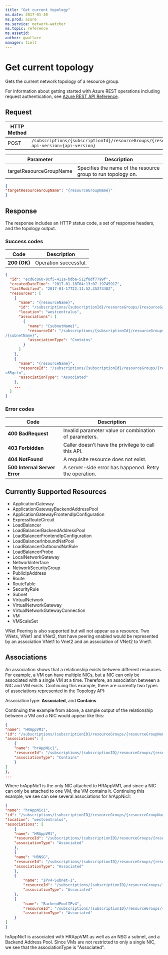 ```yaml
---
title: "Get current topology"
ms.date: 2017-01-30
ms.prod: azure
ms.service: network-watcher
ms.topic: reference
ms.assetid: 
author: gwallace
manager: timlt
---
```


# Get current topology

Gets the current network topology of a resource group.

For information about getting started with Azure REST operations including request authentication, see [Azure REST API Reference](../../../index.md).

## Request

| HTTP Method | URI|  
| ----------- |----|  
| POST | `/subscriptions/{subscriptionId}/resourceGroups/{resourceGroupName}/providers/Microsoft.Network/networkWatchers/{networkWatcherName}/topology?api-version={api-version}` |

| Parameter | Description |
| --------- | ----------- |
| targetResourceGroupName |	Specifies the name of the resource group to run topology on. |

```json
{
"targetResourceGroupName": "{resourceGroupName}"
}
```

## Response  

The response includes an HTTP status code, a set of response headers, and the topology output.

### Success codes

| Code | Description |
| ---- | ----------- |
| **200 (OK)** | Operation successful. | 

```json
{
  "id": "ecd6c860-9cf5-411a-bdba-512f8df7799f",
  "createdDateTime": "2017-01-18T04:13:07.1974591Z",
  "lastModified": "2017-01-17T22:11:52.3527348Z",
  "resources": [
    {
      "name": "{resourceName}",
      "id": "/subscriptions/{subscriptionId}/resourceGroups/{resourceGroupName}/providers/Microsoft.Network/virtualNetworks/{virtualNetworkName}",
      "location": "westcentralus",
      "associations": [
        {
          "name": "{subnetName}",
          "resourceId": "/subscriptions/{subscriptionId}/resourceGroups/{resourceGroupName}/providers/Microsoft.Network/virtualNetworks/(virtualNetworkName)/subnets
/{subnetName}",
          "associationType": "Contains"
        }
      ]
    },
    {
      "name": "{resourceName}",
      "resourceId": "/subscriptions/{subscriptionId}/resourceGroups/{resourceGroupName}/providers/Microsoft.Network/networkSecurityGroups/{nsgName}
s65qcto",
      "associationType": "Associated"
    },
    ...
  ]
}
```

### Error codes

| Code | Description |
| ---- | ----------- |
| **400 BadRequest** | Invalid parameter value or combination of parameters. | 
| **403 Forbidden** | Caller doesn’t have the privilege to call this API. |
| **404 NotFound** | A requisite resource does not exist. |
| **500 Internal Server Error** |  A server-side error has happened. Retry the operation. |     

## Currently Supported Resources

- ApplicationGateway
- ApplicationGatewayBackendAddressPool
- ApplicationGatewayFrontendIpConfiguration
- ExpressRouteCircuit
- LoadBalancer 
- LoadBalancerBackendAddressPool 
- LoadBalancerFrontendIpConfiguration
- LoadBalancerInboundNatPool
- LoadBalancerOutboundNatRule 
- LoadBalancerProbe 
- LocalNetworkGateway 
- NetworkInterface
- NetworkSecurityGroup
- PublicIpAddress
- Route
- RouteTable
- SecurityRule
- Subnet
- VirtualNetwork
- VirtualNetworkGateway
- VirtualNetworkGatewayConnection
- VM 
- VMScaleSet

VNet Peering is also supported but will not appear as a resource. Two VNets, VNet1 and VNet2, that have peering enabled would be represented by an association VNet1 to Vnet2 and an association of VNet2 to Vnet1.

## Associations

An association shows that a relationship exists between different resources. For example, a VM can have multiple NICs, but a NIC can only be associated with a single VM at a time. Therefore, an association between a NIC and VM exists. Continuing this example, there are currently two types of associations represented in the Topology API:

AssociationType: **Associated**, and **Contains**

Continuing the example from above, a sample output of the relationship between a VM and a NIC would appear like this:

```json
{ 
"name": "HRAppVM1", 
"id": "/subscriptions/(subscriptionID}/resourceGroups/{resourceGroupName}/providers/Microsoft.Compute/virtualMachines/HRAppVM1", 
"associations": [ 
    { 
    "name": "hrAppNic1", 
    "resourceId": "/subscriptions/(subscriptionID}/resourceGroups/{resourceGroupName}/providers/Microsoft.Network/networkInterfaces/hrAppNic1", 
    "associationType": "Contains" 
    } 
] 
},
...
```

Where hrAppNic1 is the only NIC attached to HRAppVM1, and since a NIC can only be attached to one VM, the VM contains it. Continuing this example, we see can see several associations for hrAppNic1:

```json
{ 
"name": "hrAppNic1", 
"id": "/subscriptions/(subscriptionID}/resourceGroups/{resourceGroupName}/providers/Microsoft.Network/networkInterfaces/hrAppNic1", 
"location": "westcentralus", 
"associations": [ 
    { 
    "name": "HRAppVM1",
    "resourceId": "/subscriptions/(subscriptionID}/resourceGroups/{resourceGroupName}/providers/Microsoft.Compute/virtualMachines/HRAppVM1", 
    "associationType": "Associated" 
    }, 
    { 
    "name": "HRNSG", 
    "resourceId": "/subscriptions/(subscriptionID}/resourceGroups/{resourceGroupName}/providers/Microsoft.Network/networkSecurityGroups/HRNSG", 
    "associationType": "Associated" 
    }, 
    { 
        "name": "IPv4-Subnet-1", 
        "resourceId": "/subscriptions/(subscriptionID}/resourceGroups/{resourceGroupName}/providers/Microsoft.Network/virtualNetworks/hrAppVNET/subnets/IPv4-Subnet-1", 
        "associationType": "Associated" 
    }, 
    { 
        "name": "BackendPoolIPv4", 
        "resourceId": "/subscriptions/(subscriptionID}/resourceGroups/{resourceGroupName}/providers/Microsoft.Network/loadBalancers/hrAppLoadBalancer/backendAddressPools/BackendPoolIPv4", 
        "associationType": "Associated" 
    }              
]
}
```

hrAppNic1 is associated with HRAppVM1 as well as an NSG a subnet, and a Backend Address Pool. Since VMs are not restricted to only a single NIC, we see that the associationType is "Associated".

 
